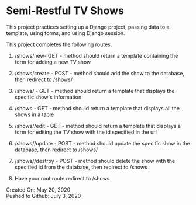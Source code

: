 # Semi-Restful TV Shows

This project practices setting up a Django project, passing data to a template, using forms, and using Django session.

This project completes the following routes:

1. /shows/new- GET - method should return a template containing the form for adding a new TV show

2. /shows/create - POST - method should add the show to the database, then redirect to /shows/<id>

3. /shows/<id> - GET - method should return a template that displays the specific show's information

4. /shows - GET - method should return a template that displays all the shows in a table

5. /shows/<id>/edit - GET - method should return a template that displays a form for editing the TV show with the id specified in the url

6. /shows/<id>/update - POST - method should update the specific show in the database, then redirect to /shows/<id>

7. /shows/<id>/destroy - POST - method should delete the show with the specified id from the database, then redirect to /shows

8. Have your root route redirect to /shows

Created On: May 20, 2020\
Pushed to Github: July 3, 2020


